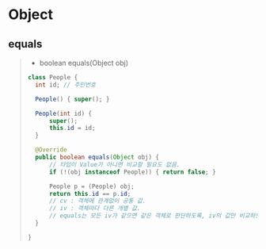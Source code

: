 # Object

## equals
> - boolean equals(Object obj)
> 
> ```java
> class People {
> 	int id; // 주민번호
> 
> 	People() { super(); }
> 
> 	People(int id) {
> 		super();
> 		this.id = id;
> 	}
> 
> 	@Override
> 	public boolean equals(Object obj) {
> 		// 타입이 Value가 아니면 비교할 필요도 없음.
> 		if (!(obj instanceof People)) { return false; }
> 
> 		People p = (People) obj;
> 		return this.id == p.id;
> 		// cv : 객체에 관계없이 공통 값.
> 		// iv : 객체마다 다른 개별 값.
> 		// equals는 모든 iv가 같으면 같은 객체로 판단하도록, iv의 값만 비교하도록 오버라이딩 해야 함.
> 	}
> 
> }
```
